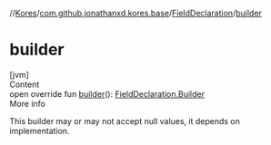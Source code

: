 //[Kores](../../index.md)/[com.github.jonathanxd.kores.base](../index.md)/[FieldDeclaration](index.md)/[builder](builder.md)



# builder  
[jvm]  
Content  
open override fun [builder](builder.md)(): [FieldDeclaration.Builder](-builder/index.md)  
More info  


This builder may or may not accept null values, it depends on implementation.

  



